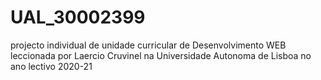 # UAL_30002399
projecto individual de unidade curricular de Desenvolvimento WEB leccionada por Laercio Cruvinel na Universidade Autonoma de Lisboa no ano lectivo 2020-21
